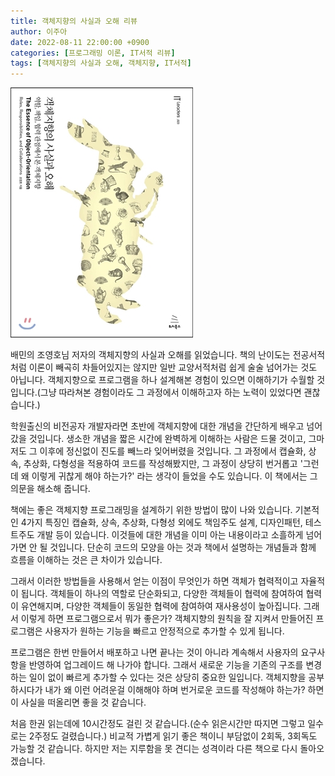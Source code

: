 ```yaml
---
title: 객체지향의 사실과 오해 리뷰
author: 이주아
date: 2022-08-11 22:00:00 +0900
categories: [프로그래밍 이론, IT서적 리뷰]
tags: [객체지향의 사실과 오해, 객체지향, IT서적]
---
```


![Desktop View](/assets/img/20220810/1.jpeg)

배민의 조영호님 저자의 객체지향의 사실과 오해를 읽었습니다. 책의 난이도는 전공서적처럼 이론이 빼곡히 차들어있지는 않지만 일반 교양서적처럼 쉽게 술술 넘어가는 것도 아닙니다. 객체지향으로 프로그램을 하나 설계해본 경험이 있으면 이해하기가 수월할 것입니다.(그냥 따라쳐본 경험이라도 그 과정에서 이해하고자 하는 노력이 있었다면 괜찮습니다.) 

학원출신의 비전공자 개발자라면 초반에 객체지향에 대한 개념을 간단하게 배우고 넘어갔을 것입니다. 생소한 개념을 짧은 시간에 완벽하게 이해하는 사람은 드물 것이고, 그마저도 그 이후에 정신없이 진도를 빼느라 잊어버렸을 것입니다. 그 과정에서 캡슐화, 상속, 추상화, 다형성을 적용하여 코드를 작성해봤지만, 그 과정이 상당히 번거롭고 '그런데 왜 이렇게 귀찮게 해야 하는가?' 라는 생각이 들었을 수도 있습니다. 이 책에서는 그 의문을 해소해 줍니다.

책에는 좋은 객체지향 프로그래밍을 설계하기 위한 방법이 많이 나와 있습니다. 기본적인 4가지 특징인 캡슐화, 상속, 추상화, 다형성 외에도 책임주도 설계, 디자인패턴, 테스트주도 개발 등이 있습니다. 이것들에 대한 개념을 이미 아는 내용이라고 소흘하게 넘어가면 안 될 것입니다. 단순히 코드의 모양을 아는 것과 책에서 설명하는 개념들과 함께 흐름을 이해하는 것은 큰 차이가 있습니다.

그래서 이러한 방법들을 사용해서 얻는 이점이 무엇인가 하면 객체가 협력적이고 자율적이 됩니다. 객체들이 하나의 역할로 단순화되고, 다양한 객체들이 협력에 참여하여 협력이 유연해지며, 다양한 객체들이 동일한 협력에 참여하여 재사용성이 높아집니다. 그래서 이렇게 하면 프로그램으로서 뭐가 좋은가? 객체지향의 원칙을 잘 지켜서 만들어진 프로그램은 사용자가 원하는 기능을 빠르고 안정적으로 추가할 수 있게 됩니다. 
 
프로그램은 한번 만들어서 배포하고 나면 끝나는 것이 아니라 계속해서 사용자의 요구사항을 반영하여 업그레이드 해 나가야 합니다. 그래서 새로운 기능을 기존의 구조를 변경하는 일이 없이 빠르게 추가할 수 있다는 것은 상당히 중요한 일입니다. 객체지향을 공부하시다가 내가 왜  이런 어려운걸 이해해야 하며 번거로운 코드를 작성해야 하는가? 하면 이 사실을 떠올리면 좋을 것 같습니다.

처음 한권 읽는데에 10시간정도 걸린 것 같습니다.(순수 읽은시간만 따지면 그렇고 일수로는 2주정도 걸렸습니다.) 비교적 가볍게 읽기 좋은 책이니 부담없이 2회독, 3회독도 가능할 것 같습니다. 하지만 저는 지루함을 못 견디는 성격이라 다른 책으로 다시 돌아오겠습니다.